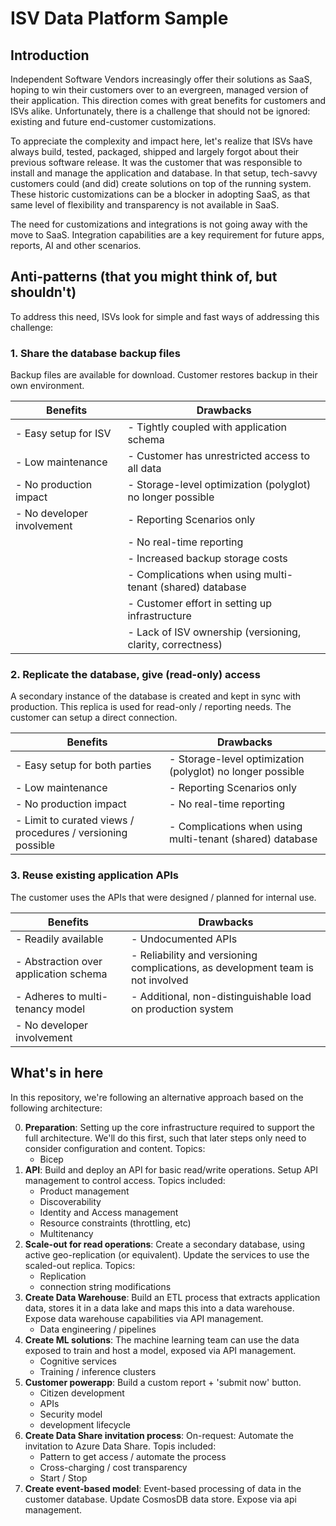 # ISV Data Platform Sample
## Introduction
Independent Software Vendors increasingly offer their solutions as SaaS, hoping to win their customers over to an evergreen, managed version of their application. This direction comes with great benefits for customers and ISVs alike. Unfortunately, there is a challenge that should not be ignored: existing and future end-customer customizations. 

To appreciate the complexity and impact here, let's realize that ISVs have always build, tested, packaged, shipped and largely forgot about their previous software release. It was the customer that was responsible to install and manage the application and database. In that setup, tech-savvy customers could (and did) create solutions on top of the running system. These historic customizations can be a blocker in adopting SaaS, as that same level of flexibility and transparency is not available in SaaS.  

The need for customizations and integrations is not going away with the move to SaaS. Integration capabilities are a key requirement for future apps, reports, AI and other scenarios. 

## Anti-patterns (that you might think of, but shouldn't)
To address this need, ISVs look for simple and fast ways of addressing this challenge:

### 1. Share the database backup files
Backup files are  available for download. Customer restores backup in their own environment. 

| Benefits | Drawbacks |
| --- | --- |
| - Easy setup for ISV | - Tightly coupled with application schema |
| - Low maintenance | - Customer has unrestricted access to all data |
| - No production impact | - Storage-level optimization (polyglot) no longer possible |
| - No developer involvement | - Reporting Scenarios only
|| - No real-time reporting |
|| - Increased backup storage costs |
|| - Complications when using multi-tenant (shared) database |
|| - Customer effort in setting up infrastructure |
|| - Lack of ISV ownership (versioning, clarity, correctness) |

### 2. Replicate the database, give (read-only) access
A secondary instance of the database is created and kept in sync with production. This replica is used for read-only / reporting needs. The customer can setup a direct connection. 

| Benefits | Drawbacks |
| --- | --- |
| - Easy setup for both parties | - Storage-level optimization (polyglot) no longer possible |
| - Low maintenance |  - Reporting Scenarios only |
| - No production impact | - No real-time reporting |
| - Limit to curated views / procedures / versioning possible |- Complications when using multi-tenant (shared) database |

### 3. Reuse existing application APIs
The customer uses the APIs that were designed / planned for internal use. 

| Benefits | Drawbacks |
| --- | --- |
|- Readily available| - Undocumented APIs |
|- Abstraction over application schema| - Reliability and versioning complications, as development team is not involved |
|- Adheres to multi-tenancy model| - Additional, non-distinguishable load on production system |
|- No developer involvement||

## What's in here
In this repository, we're following an alternative approach based on the following architecture: 

0. **Preparation**: Setting up the core infrastructure required to support the full architecture. We'll do this first, such that later steps only need to consider configuration and content.
Topics: 
    - Bicep
0. **API**: Build and deploy an API for basic read/write operations. Setup API management to control access. Topics included:         
    - Product management
    - Discoverability
    - Identity and Access management
    - Resource constraints (throttling, etc)
    - Multitenancy
0. **Scale-out for read operations**: Create a secondary database, using active geo-replication (or equivalent). Update the services to use the scaled-out replica. Topics:
    - Replication
    - connection string modifications
0. **Create Data Warehouse**: Build an ETL process that extracts application data, stores it in a data lake and maps this into a data warehouse. Expose data warehouse capabilities via API management.
    - Data engineering / pipelines
0. **Create ML solutions**: The machine learning team can use the data exposed to train and host a model, exposed via API management.    
    - Cognitive services
    - Training / inference clusters
0. **Customer powerapp**: Build a custom report + 'submit now' button. 
    - Citizen development
    - APIs
    - Security model
    - development lifecycle
0. **Create Data Share invitation process**: On-request: Automate the invitation to Azure Data Share. Topis included:
    - Pattern to get access / automate the process
    - Cross-charging / cost transparency
    - Start / Stop
0. **Create event-based model**: Event-based processing of data in the customer database. Update CosmosDB data store. Expose via api management.

